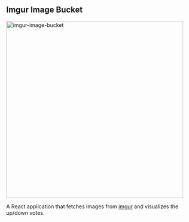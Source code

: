 ## Imgur Image Bucket

<img width="473" alt="imgur-image-bucket" src="https://user-images.githubusercontent.com/20265633/37007969-f0d8c1c6-20ad-11e8-8f9c-defc151ad5df.PNG">

A React application that fetches images from [imgur](https://api.imgur.com/endpoints/gallery) and visualizes the up/down votes.